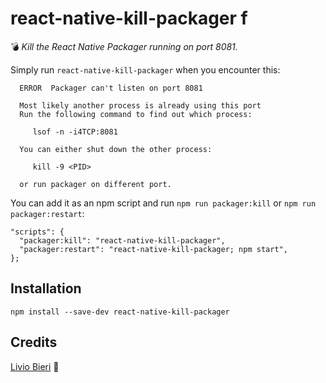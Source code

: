 # react-native-kill-packager f

💣 *Kill the React Native Packager running on port 8081.*

Simply run `react-native-kill-packager` when you encounter this:

```
  ERROR  Packager can't listen on port 8081

  Most likely another process is already using this port
  Run the following command to find out which process:

     lsof -n -i4TCP:8081

  You can either shut down the other process:

     kill -9 <PID>

  or run packager on different port.

```

You can add it as an npm script and run `npm run packager:kill` or `npm run packager:restart`:

```
"scripts": {
  "packager:kill": "react-native-kill-packager",
  "packager:restart": "react-native-kill-packager; npm start",
};
```

## Installation

```
npm install --save-dev react-native-kill-packager
```

## Credits
[Livio Bieri](https://github.com/livioso/) 🚀
